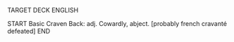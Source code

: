TARGET DECK
ENGLISH

START
Basic
Craven
Back: adj. Cowardly, abject. [probably french cravanté defeated]
END
